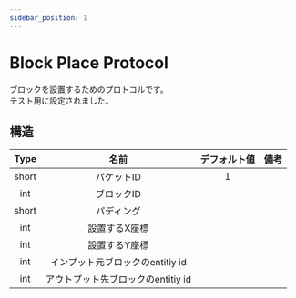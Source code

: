 ```yaml
---
sidebar_position: 1
---
```


# Block Place Protocol

ブロックを設置するためのプロトコルです。  
テスト用に設定されました。  

## 構造

| Type  | 名前                               | デフォルト値 | 備考 | 
| :---: | :--------------------------------: | :----------: | :--: | 
| short | パケットID                         | 1            |      | 
| int   | ブロックID                         |              |      | 
| short | パディング                         |              |      | 
| int   | 設置するX座標                      |              |      | 
| int   | 設置するY座標                      |              |      | 
| int   | インプット元ブロックのentitiy id   |              |      | 
| int   | アウトプット先ブロックのentitiy id |              |      | 